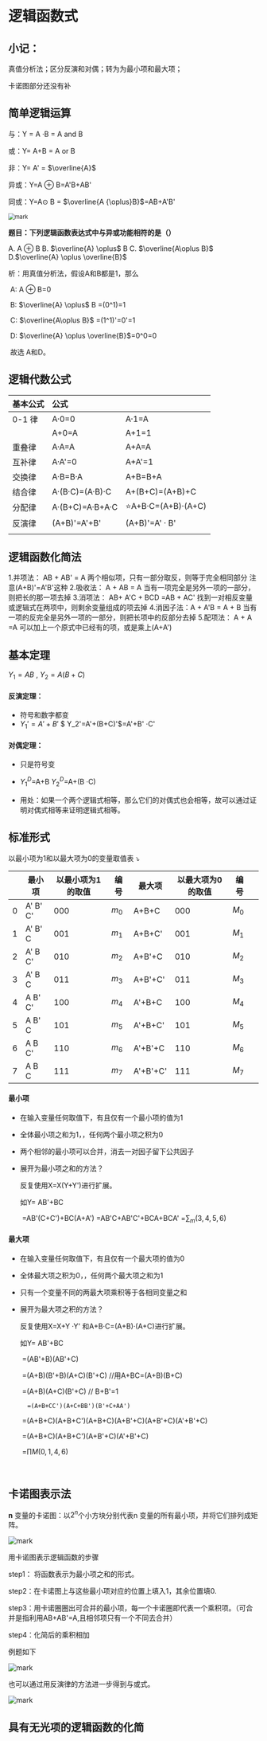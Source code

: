 # 逻辑函数式

## 小记：

真值分析法；区分反演和对偶；转为为最小项和最大项；

卡诺图部分还没有补

## 简单逻辑运算

与：Y = A ·B = A and B

或：Y= A+B = A or B

非：Y= A' = $\overline{A}$

异或：Y=A $\oplus$ B=A'B+AB'

同或：Y=A$\odot$ B = $\overline{A {\oplus}B}$=AB+A'B'

<img src="http://mally.oss-cn-qingdao.aliyuncs.com/PicGo上传的图片/20200423/110222684.png" alt="mark" style="zoom:80%;" />

**题目：下列逻辑函数表达式中与异或功能相符的是（）**

A.  A $\oplus$ B		B.  $\overline{A} \oplus$ B    	 C.  $\overline{A\oplus B}$ 			D.$\overline{A} \oplus \overline{B}$

析：用真值分析法，假设A和B都是1，那么 

​		A:		A $\oplus$ B=0

​		B:		$\overline{A} \oplus$ B  =(0^1)=1

​		C:		$\overline{A\oplus B}$ =(1^1)'=0'=1

​		D:		$\overline{A} \oplus \overline{B}$=0^0=0

​		故选 A和D。



## 逻辑代数公式

| 基本公式 | **公式**        |                         |
| -------- | :-------------- | ----------------------- |
| 0-1 律   | A·0=0           | A·1=A                   |
|          | A+0=A           | A+1=1                   |
| 重叠律   | A·A=A           | A+A=A                   |
| 互补律   | A·A'=0          | A+A'=1                  |
| 交换律   | A·B=B·A         | A+B=B+A                 |
| 结合律   | A·(B·C)=(A·B)·C | A+(B+C)=(A+B)+C         |
| 分配律   | A·(B+C)=A·B+A·C | :star:A+B·C=(A+B)·(A+C) |
| 反演律   | (A+B)'=A'+B'    | (A+B)'=A' · B'          |
|          |                 |                         |



## 逻辑函数化简法

1.并项法：  AB + AB' = A
				     两个相似项，只有一部分取反，则等于完全相同部分
				     注意(A+B)'=A'B'这种
2.吸收法：  A + AB = A
					当有一项完全是另外一项的一部分，则把长的那一项去掉
3.消项法：  AB+ A'C + BCD =AB + AC'
					找到一对相反变量或逻辑式在两项中，则剩余变量组成的项去掉
4.消因子法：A + A'B = A + B
					当有一项的反完全是另外一项的一部分，则把长项中的反部分去掉
5.配项法：   A + A =A
				可以加上一个原式中已经有的项，或是乘上(A+A')



## 基本定理

$Y_1=AB$ ,       $Y_2=A(B+C)$

#### 反演定理：

- 符号和数字都变
- $Y_1'=A'+B'$	$ Y_2'=A'+(B+C)'$=A'+B' ·C'

#### 对偶定理：

- 只是符号变
- $Y_1^D$=A+B		$Y_2^D$=A+(B ·C)

- 用处：如果一个两个逻辑式相等，那么它们的对偶式也会相等，故可以通过证明对偶式相等来证明逻辑式相等。



## 标准形式

以最小项为1和以最大项为0的变量取值表 :arrow_heading_down:

|      | 最小项   | 以最小项为1的取值 | 编号  | 最大项   | 以最大项为0的取值 | 编号  |      |
| ---- | -------- | ----------------- | ----- | -------- | ----------------- | ----- | ---- |
| 0    | A' B' C' | 000               | $m_0$ | A+B+C    | 000               | $M_0$ |      |
| 1    | A' B' C  | 001               | $m_1$ | A+B+C'   | 001               | $M_1$ |      |
| 2    | A' B C'  | 010               | $m_2$ | A+B'+C   | 010               | $M_2$ |      |
| 3    | A' B C   | 011               | $m_3$ | A+B'+C'  | 011               | $M_3$ |      |
| 4    | A B' C'  | 100               | $m_4$ | A'+B+C   | 100               | $M_4$ |      |
| 5    | A B' C   | 101               | $m_5$ | A'+B+C'  | 101               | $M_5$ |      |
| 6    | A B C'   | 110               | $m_6$ | A'+B'+C  | 110               | $M_6$ |      |
| 7    | A B C    | 111               | $m_7$ | A'+B'+C' | 111               | $M_7$ |      |

#### 最小项

- 在输入变量任何取值下，有且仅有一个最小项的值为1

- 全体最小项之和为1，，任何两个最小项之积为0

- 两个相邻的最小项可以合并，消去一对因子留下公共因子

- 展开为最小项之和的方法？

  反复使用X=X(Y+Y')进行扩展。

  如Y= AB'+BC

  ​		=AB'(C+C')+BC(A+A') =AB'C+AB'C'+BCA+BCA' =$\sum_m(3,4,5,6)$



#### 最大项

- 在输入变量任何取值下，有且仅有一个最大项的值为0

- 全体最大项之积为0，，任何两个最大项之和为1

- 只有一个变量不同的两最大项乘积等于各相同变量之和

- 展开为最大项之积的方法？

  反复使用X=X+Y ·Y' 和A+B·C=(A+B)·(A+C)进行扩展。

  如Y= AB'+BC

  ​	  =(AB'+B)(AB'+C)

  ​	  =(A+B)(B'+B)(A+C)(B'+C)  //用A+BC=(A+B)(B+C)

  ​	  =(A+B)(A+C)(B'+C)			// B+B'=1

    	=(A+B+CC')(A+C+BB')(B'+C+AA')

  ​	  =(A+B+C)(A+B+C')(A+B+C)(A+B'+C)(A+B'+C)(A'+B'+C)

  ​	  =(A+B+C)(A+B+C')(A+B'+C)(A'+B'+C)

  ​	  =$\prod M(0,1,4,6)$

​					

## 卡诺图表示法

**n** 变量的卡诺图：以$2^n$个小方块分别代表n 变量的所有最小项，并将它们排列成矩阵。

![mark](http://mally.oss-cn-qingdao.aliyuncs.com/PicGo上传的图片/20200423/110249761.png)

用卡诺图表示逻辑函数的步骤

step1： 将函数表示为最小项之和的形式。

step2：在卡诺图上与这些最小项对应的位置上填入1，其余位置填0.

step3：用卡诺圈圈出可合并的最小项，每一个卡诺圈即代表一个乘积项。（可合并是指利用AB+AB'=A,且相邻项只有一个不同去合并）

step4：化简后的乘积相加

例题如下

![mark](http://mally.oss-cn-qingdao.aliyuncs.com/PicGo上传的图片/20200423/110318651.png)



也可以通过用反演律的方法进一步得到与或式。

![mark](http://mally.oss-cn-qingdao.aliyuncs.com/PicGo上传的图片/20200423/110335150.png)



## 具有无光项的逻辑函数的化简

